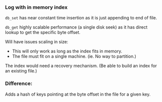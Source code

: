 ### Log with in memory index

`db_set` has near constant time insertion as it is just appending to end of file.

`db_get` highly scalable performance (a single disk seek) as it has direct lookup to get the specific byte offset.

Will have issues scaling in size:

* This will only work as long as the index fits in memory.
* The file must fit on a single machine. (ie. No way to partition.)

The index would need a recovery mechanism.
(Be able to build an index for an existing file.)

### Difference:

Adds a hash of keys pointing at the byte offset in the file for a given key.
